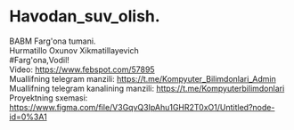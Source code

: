 # Havodan_suv_olish.                              
BABM Farg'ona tumani.                                                   
Hurmatillo Oxunov Xikmatillayevich                              
#Farg'ona,Vodil!                                                        
Video:  https://www.febspot.com/57895                                                
Muallifning telegram manzili:   https://t.me/Kompyuter_Bilimdonlari_Admin                                        
Muallifning telegram kanalining manzili:   https://t.me/Kompyuterbilimdonlari                                           
Proyektning sxemasi: https://www.figma.com/file/V3GqvQ3IpAhu1GHR2T0xO1/Untitled?node-id=0%3A1

